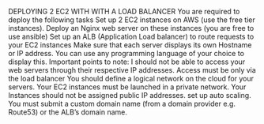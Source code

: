 DEPLOYING 2 EC2 WITH WITH A LOAD BALANCER
You are required to deploy the following tasks
Set up 2 EC2 instances on AWS (use the free tier instances).
Deploy an Nginx web server on these instances (you are free to use ansible)
Set up an ALB (Application Load balancer) to route requests to your EC2 instances
Make sure that each server displays its own Hostname or IP address. You can use any programming language of your choice to display this.
Important points to note:
I should not be able to access your web servers through their respective IP addresses. Access must be only via the load balancer
You should define a logical network on the cloud for your servers.
Your EC2 instances must be launched in a private network.
Your Instances should not be assigned public IP addresses.
set up auto scaling.
You must submit a custom domain name (from a domain provider e.g. Route53) or the ALB’s domain name.
